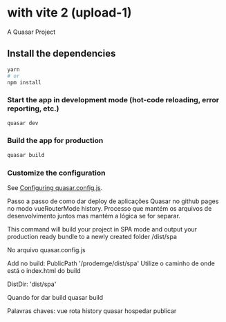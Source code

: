 # with vite 2 (upload-1)

A Quasar Project

## Install the dependencies
```bash
yarn
# or
npm install
```

### Start the app in development mode (hot-code reloading, error reporting, etc.)
```bash
quasar dev
```


### Build the app for production
```bash
quasar build
```

### Customize the configuration
See [Configuring quasar.config.js](https://v2.quasar.dev/quasar-cli-vite/quasar-config-js).


Passo a passo de como dar deploy de aplicações Quasar no github pages no modo vueRouterMode history.
Processo que mantém os arquivos de desenvolvimento juntos mas mantém a lógica se for separar.



This command will build your project in SPA mode and output your production ready bundle to a newly created folder /dist/spa

No arquivo quasar.config.js

Add no build:
PublicPath '/prodemge/dist/spa'
Utilize o caminho de onde está o index.html do build

DistDir: 'dist/spa'

Quando for dar build
quasar build

Palavras chaves: vue rota history quasar hospedar publicar
